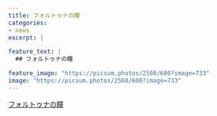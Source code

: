 ```yaml
---
title: フォルトゥナの瞳
categories:
- news
excerpt: |

feature_text: |
  ## フォルトゥナの瞳

feature_image: "https://picsum.photos/2560/600?image=733"
image: "https://picsum.photos/2560/600?image=733"
---
```


[フォルトゥナの瞳](https://www.necoweb.com/neco/program/detail.php?id=5622&)
